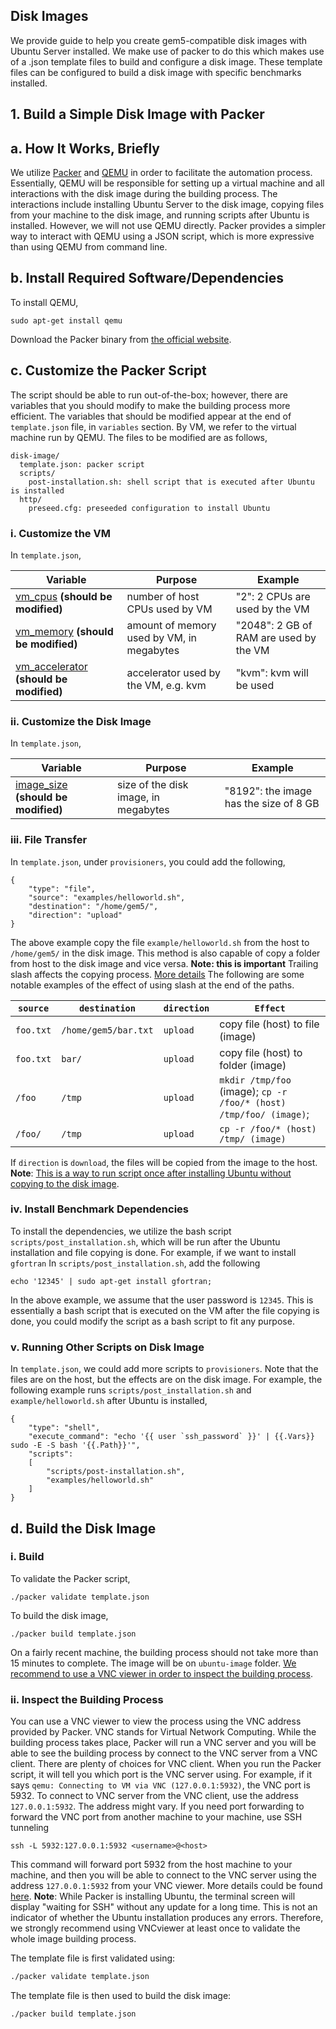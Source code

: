 ## Disk Images

We provide guide to help you create gem5-compatible disk images with Ubuntu Server installed. We make use of packer to do this which makes use of a .json template files to build and configure a disk image. These template files can be configured to build a disk image with specific benchmarks installed.



## 1. Build a Simple Disk Image with Packer
<a name="packerbriefly"></a>
## a. How It Works, Briefly
We utilize [Packer](https://www.packer.io/) and [QEMU](https://www.qemu.org/) in order to facilitate the automation process.
Essentially, QEMU will be responsible for setting up a virtual machine and all interactions with the disk image during the building process.
The interactions include installing Ubuntu Server to the disk image, copying files from your machine to the disk image, and running scripts after Ubuntu is installed.
However, we will not use QEMU directly.
Packer provides a simpler way to interact with QEMU using a JSON script, which is more expressive than using QEMU from command line.
<a name="dependencies"></a>
## b. Install Required Software/Dependencies
To install QEMU,
```shell
sudo apt-get install qemu
```
Download the Packer binary from [the official website](https://www.packer.io/downloads.html).
<a name="customizing"></a>
## c. Customize the Packer Script
The script should be able to run out-of-the-box; however, there are variables that you should modify to make the building process more efficient.
The variables that should be modified appear at the end of `template.json` file, in `variables` section.
By VM, we refer to the virtual machine run by QEMU.
The files to be modified are as follows,
```shell
disk-image/
  template.json: packer script
  scripts/
    post-installation.sh: shell script that is executed after Ubuntu is installed
  http/
    preseed.cfg: preseeded configuration to install Ubuntu
```

<a name="customizingVM"></a>
### i. Customize the VM
In `template.json`,

| Variable         | Purpose     | Example  |
| ---------------- |-------------|----------|
| [vm_cpus](https://www.packer.io/docs/builders/qemu.html#cpus) **(should be modified)** | number of host CPUs used by VM | "2": 2 CPUs are used by the VM |
| [vm_memory](https://www.packer.io/docs/builders/qemu.html#memory) **(should be modified)** | amount of memory used by VM, in megabytes | "2048": 2 GB of RAM are used by the VM |
| [vm_accelerator](https://www.packer.io/docs/builders/qemu.html#accelerator) **(should be modified)** | accelerator used by the VM, e.g. kvm | "kvm": kvm will be used |

<a name="customizingscripts"></a>
### ii. Customize the Disk Image
In `template.json`,

| Variable        | Purpose     | Example  |
| ---------------- |-------------|----------|
| [image_size](https://www.packer.io/docs/builders/qemu.html#disk_size) **(should be modified)** | size of the disk image, in megabytes | "8192": the image has the size of 8 GB  |

<a name="customizingscripts2"></a>
### iii. File Transfer
In `template.json`, under `provisioners`, you could add the following,
```shell
{
    "type": "file",
    "source": "examples/helloworld.sh",
    "destination": "/home/gem5/",
    "direction": "upload"
}
```
The above example copy the file `example/helloworld.sh` from the host to `/home/gem5/` in the disk image.
This method is also capable of copy a folder from host to the disk image and vice versa.
**Note: this is important** Trailing slash affects the copying process. [More details](https://www.packer.io/docs/provisioners/file.html#directory-uploads)
The following are some notable examples of the effect of using slash at the end of the paths.

| `source`        | `destination`     | `direction`  |  `Effect`  |
| ---------------- |-------------|----------|-----|
| `foo.txt` | `/home/gem5/bar.txt` | `upload` | copy file (host) to file (image) |
| `foo.txt` | `bar/` | `upload` | copy file (host) to folder (image) |
| `/foo` | `/tmp` | `upload` | `mkdir /tmp/foo` (image);  `cp -r /foo/* (host) /tmp/foo/ (image)`; |
| `/foo/` | `/tmp` | `upload` | `cp -r /foo/* (host) /tmp/ (image)` |

If `direction` is `download`, the files will be copied from the image to the host.
**Note**: [This is a way to run script once after installing Ubuntu without copying to the disk image](#customizingscripts3).

<a name="customizingscripts3"></a>
### iv. Install Benchmark Dependencies
To install the dependencies, we utilize the bash script `scripts/post_installation.sh`, which will be run after the Ubuntu installation and file copying is done.
For example, if we want to install `gfortran` In `scripts/post_installation.sh`, add the following
```shell
echo '12345' | sudo apt-get install gfortran;
```
In the above example, we assume that the user password is `12345`.
This is essentially a bash script that is executed on the VM after the file copying is done, you could modify the script as a bash script to fit any purpose.
<a name="customizingscripts4"></a>
### v. Running Other Scripts on Disk Image
In `template.json`, we could add more scripts to `provisioners`.
Note that the files are on the host, but the effects are on the disk image.
For example, the following example runs `scripts/post_installation.sh` and `example/helloworld.sh` after Ubuntu is installed,
```shell
{
    "type": "shell",
    "execute_command": "echo '{{ user `ssh_password` }}' | {{.Vars}} sudo -E -S bash '{{.Path}}'",
    "scripts":
    [
        "scripts/post-installation.sh",
        "examples/helloworld.sh"
    ]
}
```
<a name="buildsimple"></a>
## d. Build the Disk Image
<a name="simplebuild"></a>
### i. Build
To validate the Packer script,
```shell
./packer validate template.json
```
To build the disk image,
```shell
./packer build template.json
```
On a fairly recent machine, the building process should not take more than 15 minutes to complete.
The image will be on `ubuntu-image` folder.
[We recommend to use a VNC viewer in order to inspect the building process](#inspect).
<a name="inspect"></a>
### ii. Inspect the Building Process
You can use a VNC viewer to view the process using the VNC address provided by Packer.
VNC stands for Virtual Network Computing.
While the building process takes place, Packer will run a VNC server and you will be able to see the building process by connect to the VNC server from a VNC client.
There are plenty of choices for VNC client. When you run the Packer script, it will tell you which port is the VNC server using. For example, if it says `qemu: Connecting to VM via VNC (127.0.0.1:5932)`, the VNC port is 5932.
To connect to VNC server from the VNC client, use the address `127.0.0.1:5932`. The address might vary.
If you need port forwarding to forward the VNC port from another machine to your machine, use SSH tunneling
```shell
ssh -L 5932:127.0.0.1:5932 <username>@<host>
```
This command will forward port 5932 from the host machine to your machine, and then you will be able to connect to the VNC server using the address `127.0.0.1:5932` from your VNC viewer.
More details could be found [here](https://www.cl.cam.ac.uk/research/dtg/attarchive/vnc/sshvnc.html).
**Note**: While Packer is installing Ubuntu, the terminal screen will display "waiting for SSH" without any update for a long time.
This is not an indicator of whether the Ubuntu installation produces any errors.
Therefore, we strongly recommend using VNCviewer at least once to validate the whole image building process.
<a name="checking"></a>


The template file is first validated using:
```sh
./packer validate template.json
```
The template file is then used to build the disk image:
```sh
./packer build template.json
```
